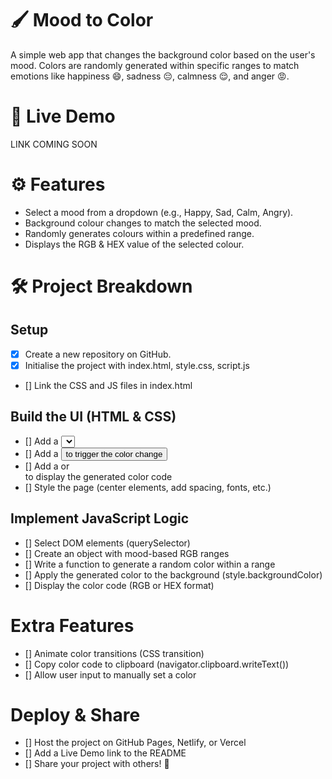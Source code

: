 # 🖌 Mood to Color

A simple web app that changes the background color based on the user's mood. Colors are randomly generated within specific ranges to match emotions like happiness 😄, sadness 😔, calmness 😌, and anger 😡.

# 🔗 Live Demo

LINK COMING SOON

# ⚙️ Features

-   Select a mood from a dropdown (e.g., Happy, Sad, Calm, Angry).
-   Background colour changes to match the selected mood.
-   Randomly generates colours within a predefined range.
-   Displays the RGB & HEX value of the selected colour.

# 🛠 Project Breakdown

## Setup

-   [x] Create a new repository on GitHub.
-   [x] Initialise the project with index.html, style.css, script.js
-   [] Link the CSS and JS files in index.html

## Build the UI (HTML & CSS)

-   [] Add a <select> dropdown for mood selection
-   [] Add a <button> to trigger the color change
-   [] Add a <span> or <div> to display the generated color code
-   [] Style the page (center elements, add spacing, fonts, etc.)

## Implement JavaScript Logic

-   [] Select DOM elements (querySelector)
-   [] Create an object with mood-based RGB ranges
-   [] Write a function to generate a random color within a range
-   [] Apply the generated color to the background (style.backgroundColor)
-   [] Display the color code (RGB or HEX format)

# Extra Features

-   [] Animate color transitions (CSS transition)
-   [] Copy color code to clipboard (navigator.clipboard.writeText())
-   [] Allow user input to manually set a color

# Deploy & Share

-   [] Host the project on GitHub Pages, Netlify, or Vercel
-   [] Add a Live Demo link to the README
-   [] Share your project with others! 🚀
